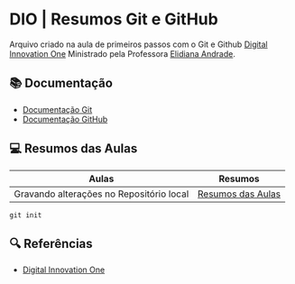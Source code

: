 
# DIO | Resumos Git e GitHub

Arquivo criado na aula de primeiros passos com o Git e Github [Digital Innovation One](https://web.dio.me) Ministrado pela Professora [Elidiana Andrade](https://www.linkedin.com/in/elidianaandrade/).

## 📚 Documentação

- [Documentação Git](https://git-scm.com/docs/git/pt_BR)
- [Documentação GitHub](https://docs.github.com/pt/get-started)

## 💻 Resumos das Aulas

| Aulas | Resumos | 
| ------| ------- |
Gravando alterações no Repositório local | [Resumos das Aulas]()

```
git init
```

## 🔍 Referências
- [Digital Innovation One](https://web.dio.me/)

